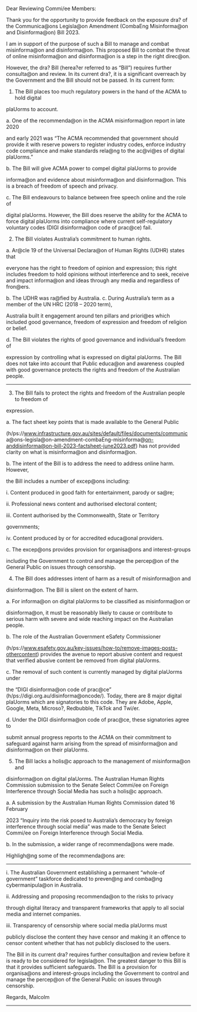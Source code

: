 Dear Reviewing Commi/ee Members:

Thank you for the opportunity to provide feedback on the exposure dra? of the
Communica@ons Legisla@on Amendment (CombaEng Misinforma@on and Disinforma@on)
Bill 2023.

I am in support of the purpose of such a Bill to manage and combat misinforma@on and
disinforma@on. This proposed Bill to combat the threat of online misinforma@on and
disinforma@on is a step in the right direc@on.

However, the dra? Bill (herea?er referred to as “Bill”) requires further consulta@on and
review. In its current dra?, it is a significant overreach by the Government and the Bill
should not be passed. In its current form:

1. The Bill places too much regulatory powers in the hand of the ACMA to hold digital

plaUorms to account.

a. One of the recommenda@on in the ACMA misinforma@on report in late 2020

and early 2021 was “The ACMA recommended that government should
provide it with reserve powers to register industry codes, enforce industry
code compliance and make standards rela@ng to the ac@vi@es of digital
plaUorms.”

b. The Bill will give ACMA power to compel digital plaUorms to provide

informa@on and evidence about misinforma@on and disinforma@on. This is a
breach of freedom of speech and privacy.

c. The Bill endeavours to balance between free speech online and the role of

digital plaUorms. However, the Bill does reserve the ability for the ACMA to
force digital plaUorms into compliance where current self-regulatory
voluntary codes (DIGI disinforma@on code of prac@ce) fail.

2. The Bill violates Australia’s commitment to human rights.

a. Ar@cle 19 of the Universal Declara@on of Human Rights (UDHR) states that

everyone has the right to freedom of opinion and expression; this right
includes freedom to hold opinions without interference and to seek, receive
and impact informa@on and ideas through any media and regardless of
fron@ers.

b. The UDHR was ra@fied by Australia.
c. During Australia’s term as a member of the UN HRC (2018 – 2020 term),

Australia built it engagement around ten pillars and priori@es which included
good governance, freedom of expression and freedom of religion or belief.

d. The Bill violates the rights of good governance and individual’s freedom of

expression by controlling what is expressed on digital plaUorms. The Bill does
not take into account that Public educa@on and awareness coupled with good
governance protects the rights and freedom of the Australian people.


-----

3. The Bill fails to protect the rights and freedom of the Australian people to freedom of

expression.

a. The fact sheet key points that is made available to the General Public

(h/ps://www.infrastructure.gov.au/sites/default/files/documents/communic
a@ons-legisla@on-amendment-combaEng-misinforma@on-anddisinforma@on-bill-2023-factsheet-june2023.pdf) has not provided clarity on
what is misinforma@on and disinforma@on.

b. The intent of the Bill is to address the need to address online harm. However,

the Bill includes a number of excep@ons including:

i. Content produced in good faith for entertainment, parody or sa@re;

ii. Professional news content and authorised electoral content;

iii. Content authorised by the Commonwealth, State or Territory

governments;

iv. Content produced by or for accredited educa@onal providers.

c. The excep@ons provides provision for organisa@ons and interest-groups

including the Government to control and manage the percep@on of the
General Public on issues through censorship.

4. The Bill does addresses intent of harm as a result of misinforma@on and

disinforma@on. The Bill is silent on the extent of harm.

a. For informa@on on digital plaUorms to be classified as misinforma@on or

disinforma@on, it must be reasonably likely to cause or contribute to serious
harm with severe and wide reaching impact on the Australian people.

b. The role of the Australian Government eSafety Commissioner

(h/ps://www.esafety.gov.au/key-issues/how-to/remove-images-posts-othercontent) provides the avenue to report abusive content and request that
verified abusive content be removed from digital plaUorms.

c. The removal of such content is currently managed by digital plaUorms under

the “DIGI disinforma@on code of prac@ce” (h/ps://digi.org.au/disinforma@oncode/). Today, there are 8 major digital plaUorms which are signatories to
this code. They are Adobe, Apple, Google, Meta, Microso?, Redbubble,
TikTok and Twi/er.

d. Under the DIGI disinforma@on code of prac@ce, these signatories agree to

submit annual progress reports to the ACMA on their commitment to
safeguard against harm arising from the spread of misinforma@on and
disinforma@on on their plaUorms.

5. The Bill lacks a holis@c approach to the management of misinforma@on and

disinforma@on on digital plaUorms. The Australian Human Rights Commission
submission to the Senate Select Commi/ee on Foreign Interference through Social
Media has such a holis@c approach.

a. A submission by the Australian Human Rights Commission dated 16 February

2023 “Inquiry into the risk posed to Australia’s democracy by foreign
interference through social media” was made to the Senate Select Commi/ee
on Foreign Interference through Social Media.

b. In the submission, a wider range of recommenda@ons were made.

Highligh@ng some of the recommenda@ons are:


-----

i. The Australian Government establishing a permanent “whole-of
government” taskforce dedicated to preven@ng and comba@ng cybermanipula@on in Australia.

ii. Addressing and proposing recommenda@on to the risks to privacy

through digital literacy and transparent frameworks that apply to all
social media and internet companies.

iii. Transparency of censorship where social media plaUorms must

publicly disclose the content they have censor and making it an
offence to censor content whether that has not publicly disclosed to
the users.

The Bill in its current dra? requires further consulta@on and review before it is ready to be
considered for legisla@on. The greatest danger to this Bill is that it provides sufficient
safeguards. The Bill is a provision for organisa@ons and interest-groups including the
Government to control and manage the percep@on of the General Public on issues through
censorship.

Regards,
Malcolm


-----

